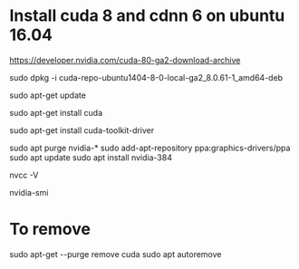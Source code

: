 # Install cuda 8 and cdnn 6 on ubuntu 16.04

https://developer.nvidia.com/cuda-80-ga2-download-archive

sudo dpkg -i cuda-repo-ubuntu1404-8-0-local-ga2_8.0.61-1_amd64-deb

sudo apt-get update

sudo apt-get install cuda

sudo apt-get install cuda-toolkit-driver

sudo apt purge nvidia-*
sudo add-apt-repository ppa:graphics-drivers/ppa
sudo apt update
sudo apt install nvidia-384

nvcc -V

nvidia-smi

# To remove
sudo apt-get --purge remove cuda
sudo apt autoremove
